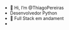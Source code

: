 - 👋 Hi, I’m @ThiagoPereiras
- Desenvolvedor Python
- 🌱 Full Stack em andament
- 

<!---
ThiagoPereiras/ThiagoPereiras is a ✨ special ✨ repository because its `README.md` (this file) appears on your GitHub profile.
You can click the Preview link to take a look at your changes.
--->
